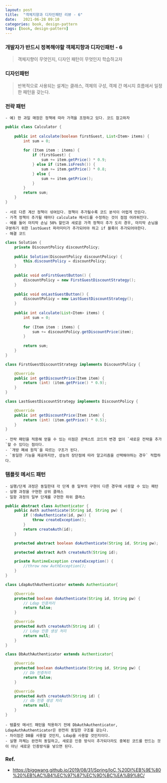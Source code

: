 ```yaml
---
layout: post
title:  "객체지향과 디자인패턴 리뷰 - 6"
date:   2021-06-28 09:10
categories: book, design-pattern
tags: [book, design-pattern]
---
```


### 개발자가 반드시 정복해야할 객체지향과 디자인패턴 - 6

> 객체지향이 무엇인지, 디자인 패턴이 무엇인지 학습하고자

### 디자인패턴
> 반복적으로 사용되는 설계는 클래스, 객체의 구성, 객체 간 메시지 흐름에서 일정한 패턴을 갖는다.

### 전략 패턴
    - 예) 한 과일 매장은 정책에 따라 가격을 조정하고 있다. 코드 참고하자
```java
public class Calculator {
    
    public int calculate(boolean firstGuest, List<Item> items) {
        int sum = 0;
        
        for (Item item : items) {
            if (firstGuest) {
                sum += item.getPrice() * 0.9;
            } else if (item.isFresh()) {
                sum += item.getPrice() * 0.8;
            } else {
                sum += item.getPrice();
            }
        }
        return sum;
    }
}

```
    - 서로 다른 계산 정책이 섞여있다. 정책이 추가될수록 코드 분석이 어렵게 만든다.
    - 가격 정책이 추가될 때마다 calculate 메서드를 수정하는 것이 점점 어려워진다.
    - 예를 들어 마지막 손님 50% 할인과 새로운 가격 정책이 추가 도리 경우, 마지막 손님을 구분하기 위한 lastGuest 파라미터가 추가되어야 하고 if 블록이 추가되어야한다.
    - 해결 코드
```java
class Solution {
    private DiscountPolicy discountPolicy;
    
    public Solution(DiscountPolicy discountPolicy) {
        this.discountPolicy = discountPolicy;
    }
    
    public void onFirstGuestButton() {
        discountPolicy = new FirstGuestDiscountStrategy();
    }
    
    public void onLastGuestButton() {
        discountPolicy = new LastGuestDiscountStrategy();
    }
    
    public int calculate(List<Item> items) {
        int sum = 0; 
        
        for (Item item : items) {
            sum += discountPolicy.getDiscountPrice(item);
        }
        
        return sum;
    }
}

class FirstGuestDiscountStrategy implements DiscountPolicy {

    @Override
    public int getDiscountPrice(Item item) {
        return (int) (item.getPrice() * 0.9);
    }
}

class LastGuestDiscountStrategy implements DiscountPolicy {

    @Override
    public int getDiscountPrice(Item item) {
        return (int) (item.getPrice() * 0.5);
    }
}
```
    - 전략 패턴을 적용해 얻을 수 있는 이점은 콘텍스트 코드의 변경 없이 `새로운 전략을 추가`할 수 있다는 점이다.
    - `개방 폐쇄 원칙`을 따르는 구조가 된다.
    - `동일한 기능을 제공하지만, 성능의 장단점에 따라 알고리즘을 선택해야하는 경우` 적합하다.

### 템플릿 메서드 패턴
    - 실행/단계 과정은 동일한대 각 단계 중 일부의 구현이 다른 경우에 사용할 수 있는 패턴
    - 실행 과정을 구현한 상위 클래스
    - 일항 과정의 일부 단계를 구현한 하위 클래스
```java
public abstract class Authenticator {
    public Auth authenticate(String id, String pw) {
        if (!doAuthenticate(id, pw)) {
            throw createException();
        }
        return createAuth(id); 
    }

    protected abstract boolean doAuthenticate(String id, String pw);

    protected abstract Auth createAuth(String id);

    private RuntimeException createException() {
        //throw new AuthException();
    }
}

class LdapAuthAuthenticator extends Authenticator{

    @Override
    protected boolean doAuthenticate(String id, String pw) {
        // Ldap 인증처리
        return false;
    }

    @Override
    protected Auth createAuth(String id) {
        // Ldap 인증 생성 처리
        return null;
    }
}

class DbAuthAuthenticator extends Authenticator{

    @Override
    protected boolean doAuthenticate(String id, String pw) {
        // Db 인증처리
        return false;
    }

    @Override
    protected Auth createAuth(String id) {
        // db 인증 생성 처리
        return null;
    }
}
```
    - 템플릿 매서드 패턴을 적용하기 전에 DbAuthAuthenticator, LdapAuthAuthenticator은 완전히 동일한 구조를 갖는다.
    - 차이점은 DB를 사용할 것인지, Ldap을 사용할 것인지이다.
    - 실행 자체는 완전히 동일하고, 새로운 인증 방식이 추가되더라도 중복된 코드를 만드는 것이 아닌 새로운 인증방식을 넣으면 된다.
 ### Ref.
* <https://biggwang.github.io/2019/08/31/Spring/IoC,%20DI%EB%9E%80%20%EB%AC%B4%EC%97%87%EC%9D%BC%EA%B9%8C/>